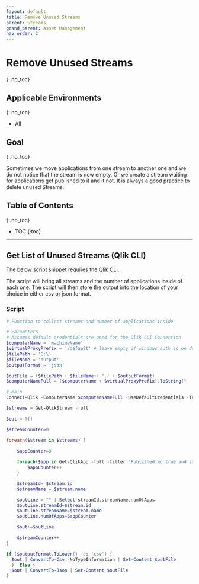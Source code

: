 ```yaml
---
layout: default
title: Remove Unused Streams
parent: Streams
grand_parent: Asset Management
nav_order: 2
---
```


# Remove Unused Streams <i class="fas fa-dolly-flatbed fa-xs" title="Shipped | Native Capability"></i> <i class="fas fa-file-code fa-xs" title="API | Requires Script"></i>
{:.no_toc}

## Applicable Environments
{:.no_toc}
* All

## Goal
{:.no_toc}

Sometimes we move applications from one stream to another one and we do not notice that the stream is now empty. Or we create a stream waiting for applications get published to it and it not. It is always a good practice to delete unused Streams.

## Table of Contents
{:.no_toc}

* TOC
{:toc}
-------------------------

## Get List of Unused Streams (Qlik CLI) <i class="fas fa-file-code fa-xs" title="API | Requires Script"></i>

The below script snippet requires the [Qlik CLI](../../tooling/qlik_cli.md).

The script will bring all streams and the number of applications inside of each one. The script will then store the output into the location of your choice in either csv or json format.

### Script
```powershell
# Function to collect streams and number of applications inside

# Parameters
# Assumes default credentials are used for the Qlik CLI Connection
$computerName = 'machineName'
$virtualProxyPrefix = '/default' # leave empty if windows auth is on default VP
$filePath = 'C:\'
$fileName = 'output'
$outputFormat = 'json'

$outFile = ($filePath + $fileName + '.' + $outputFormat)
$computerNameFull = ($computerName + $virtualProxyPrefix).ToString()

# Main
Connect-Qlik -ComputerName $computerNameFull -UseDefaultCredentials -TrustAllCerts

$streams = Get-QlikStream -full

$out = @()

$streamCounter=0

foreach($stream in $streams) {
    
    $appCounter=0

    foreach($app in Get-QlikApp -full -filter "Published eq true and stream.name eq '$($stream.name)' ") {
        $appCounter++
    }

    $streamId= $stream.id
    $streamName = $stream.name

    $outLine = "" | Select streamId,streamName,numOfApps
    $outLine.streamId=$stream.id
    $outLine.streamName=$stream.name
    $outLine.numOfApps=$appCounter

    $out+=$outLine

    $streamCounter++
}

If ($outputFormat.ToLower() -eq 'csv') {
  $out | ConvertTo-Csv -NoTypeInformation | Set-Content $outFile
  }  Else {
  $out | ConvertTo-Json | Set-Content $outFile
} 
```